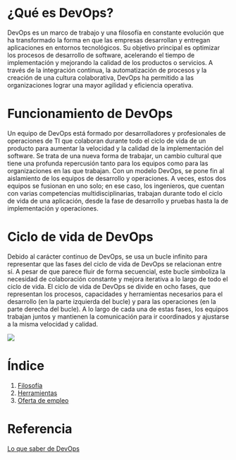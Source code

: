 # ¿Qué es DevOps?
DevOps es un marco de trabajo y una filosofía en constante evolución que ha transformado la forma en que las empresas desarrollan y entregan aplicaciones en entornos tecnológicos. Su objetivo principal es optimizar los procesos de desarrollo de software, acelerando el tiempo de implementación y mejorando la calidad de los productos o servicios. A través de la integración continua, la automatización de procesos y la creación de una cultura colaborativa, DevOps ha permitido a las organizaciones lograr una mayor agilidad y eficiencia operativa.

# Funcionamiento de DevOps
Un equipo de DevOps está formado por desarrolladores y profesionales de operaciones de TI que colaboran durante todo el ciclo de vida de un producto para aumentar la velocidad y la calidad de la implementación del software. Se trata de una nueva forma de trabajar, un cambio cultural que tiene una profunda repercusión tanto para los equipos como para las organizaciones en las que trabajan. Con un modelo DevOps, se pone fin al aislamiento de los equipos de desarrollo y operaciones. A veces, estos dos equipos se fusionan en uno solo; en ese caso, los ingenieros, que cuentan con varias competencias multidisciplinarias, trabajan durante todo el ciclo de vida de una aplicación, desde la fase de desarrollo y pruebas hasta la de implementación y operaciones.

# Ciclo de vida de DevOps
Debido al carácter continuo de DevOps, se usa un bucle infinito para representar que las fases del ciclo de vida de DevOps se relacionan entre sí. A pesar de que parece fluir de forma secuencial, este bucle simboliza la necesidad de colaboración constante y mejora iterativa a lo largo de todo el ciclo de vida. El ciclo de vida de DevOps se divide en ocho fases, que representan los procesos, capacidades y herramientas necesarios para el desarrollo (en la parte izquierda del bucle) y para las operaciones (en la parte derecha del bucle). A lo largo de cada una de estas fases, los equipos trabajan juntos y mantienen la comunicación para ir coordinados y ajustarse a la misma velocidad y calidad.

![](https://github.com/xDaMoDzZ/Devops/blob/main/img/ilustracion-devops-gradiente_23-2149370941.avif)

# Índice
1. [Filosofía]()
2. [Herramientas]()
3. [Oferta de empleo]()

# Referencia
[Lo que saber de DevOps]()
